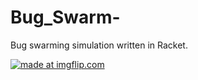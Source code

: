 # Bug_Swarm-
Bug swarming simulation written in Racket. 


<a href="https://imgflip.com/gif/1k0xif"><img src="https://i.imgflip.com/1k0xif.gif" title="made at imgflip.com"/></a>
